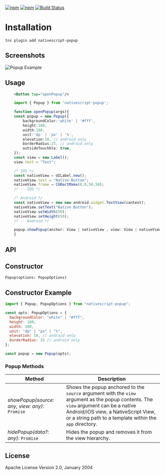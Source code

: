 [![npm](https://img.shields.io/npm/v/nativescript-popup.svg)](https://www.npmjs.com/package/nativescript-popup)
[![npm](https://img.shields.io/npm/dt/nativescript-popup.svg?label=npm%20downloads)](https://www.npmjs.com/package/nativescript-popup)
[![Build Status](https://travis-ci.org//triniwiz/nativescript-popup.svg?branch=master)](https://travis-ci.org/triniwiz/nativescript-popup)

# Installation

`tns plugin add nativescript-popup`

## Screenshots

![Popup Example](screenshots/android.gif)

## Usage

```xml
    <Button tap="openPopup"/>
```

```ts
    import { Popup } from 'nativescript-popup';

    function openPopup(args){
    const popup = new Popup({
        backgroundColor:'white' | '#fff',
        height:100,
        width:100,
        unit:'dp' | 'px' | '%',
        elevation:10, // android only
        borderRadius:25, // android only
        outsideTouchble: true,
    });
    const view = new Label();
    view.text = "Test";

    /* IOS */
    const nativeView = UILabel.new();
    nativeView.text = "Native Button";
    nativeView.frame = CGRectMake(0,0,50,50);
    /* -- IOS */

    /* Android */
    const nativeView = new new android.widget.TextView(context);
    nativeView.setText("Native Button");
    nativeView.setWidth(50);
    nativeView.setHeight(50);
    /* -- Android */

    popup.showPopup(anchor: View | nativeView , view: View | nativeView);
    }
```

## API

## Constructor

`Popup(options: PopupOptions)`

## Constructor Example

```js
import { Popup, PopupOptions } from "nativescript-popup";

const opts: PopupOptions = {
  backgroundColor: "white" | "#fff",
  height: 100,
  width: 100,
  unit: "dp" | "px" | "%",
  elevation: 10, // android only
  borderRadius: 25 // android only
};

const popup = new Popup(opts);
```

### Popup Methods

| Method                                         | Description                                                                                                                                                                                                                             |
| ---------------------------------------------- | --------------------------------------------------------------------------------------------------------------------------------------------------------------------------------------------------------------------------------------- |
| _showPopup(source: any, view: any)_: `Promise` | Shows the popup anchored to the `source` argument with the `view` argument as the popup contents. The `view` argument can be a native Android/iOS view, a NativeScript View, or a string path to a template within the `app` directory. |
| _hidePopup(data?: any)_: `Promise`             | Hides the popup and removes it from the view hierarchy.                                                                                                                                                                                 |

## License

Apache License Version 2.0, January 2004
